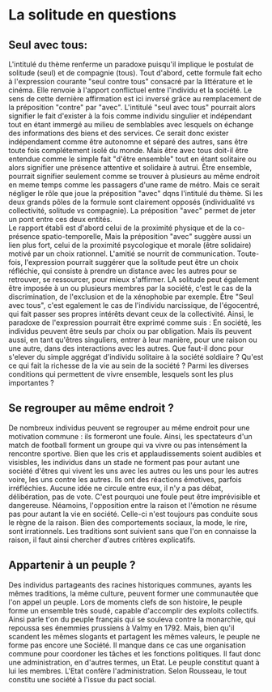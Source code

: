 # La solitude en questions
## Seul avec tous:
L'intitulé du thème renferme un paradoxe puisqu'il implique le postulat de solitude (seul) et de compagnie (tous). Tout d'abord, cette formule fait echo à l'expression courante "seul contre tous" consacré par la littérature et le cinéma. Elle renvoie à l'apport conflictuel entre l'individu et la société. Le sens de cette dernière affirmation est ici inversé grâce au remplacement de la préposition "contre" par "avec". L'intitulé "seul avec tous" pourrait alors signifier le fait d'exister à la fois comme individu singulier et indépendant tout en étant immergé au milieu de semblables avec lesquels on échange des informations des biens et des services. Ce serait donc exister indépendament comme être autonomne et séparé des autres, sans être toute fois complétement isolé du monde. Mais être avec tous doit-il être entendue comme le simple fait "d'être ensemble" tout en étant solitaire ou alors signifier une présence attentive et solidaire à autrui. Être ensemble, pourrait signifier seulement comme se trouver à plusieurs au même endroit en meme temps comme les passagers d'une rame de métro. Mais ce serait négliger le rôle que joue la préposition "avec" dqns l'intitulé du thème. Si les deux grands pôles de la formule sont clairement opposés (individualité vs collectivité, solitude vs compagnie). La préposition "avec" permet de jeter un pont entre ces deux entités.  
Le rapport établi est d'abord celui de la proximité physique et de la co-présence spatio-temporelle, Mais la préposition "avec" suggère aussi un lien plus fort, celui de la proximité psycologique et morale (être solidaire) motivé par un choix rationnel. L'amitié se nourrit de communication. Toute-fois, l'expression pourrait suggérer que la solitude peut être un choix réfléchie, qui consiste à prendre un distance avec les autres pour se retrouver, se ressourcer, pour mieux s'affirmer. LA solitude peut également être imposée à un ou plusieurs membres par la société, c'est le cas de la discrimination, de l'exclusion et de la xénophobie par exemple. Être "Seul avec tous", c'est egalement le cas de l'individu narcissique, de l'égocentré, qui fait passer ses propres intérêts devant ceux de la collectivité. Ainsi, le paradoxe de l'expression pourrait être exprimé comme suis : En société, les individus peuvent être seuls par choix ou par obligation. Mais ils peuvent aussi, en tant qu'êtres singuliers, entrer à leur manière, pour une raison ou une autre, dans des interactions avec les autres. Que faut-il donc pour s'elever du simple aggrégat d'individu solitaire à la société soldiaire ? Qu'est ce qui fait la richesse de la vie au sein de la société ? Parmi les diverses conditions qui permettent de vivre ensemble, lesquels sont les plus importantes ?  

## Se regrouper au même endroit ?
De nombreux individus peuvent se regrouper au même endroit pour une motivation commune : ils formeront une foule. Ainsi, les spectateurs d'un match de football forment un groupe qui va vivre ou pas intensément la rencontre sportive. Bien que les cris et applaudissements soient audibles et visisbles, les individus dans un stade ne forment pas pour autant une société d'êtres qui vivent les uns avec les autres ou les uns pour les autres voire, les uns contre les autres. Ils ont des réactions émotives, parfois irréfléchies. Aucune idée ne circule entre eux, il n'y a pas débat, délibération, pas de vote. C'est pourquoi une foule peut être imprévisible et dangereuse. Néamoins, l'opposition entre la raison et l'émotion ne résume pas pour autant la vie en société. Celle-ci n'est toujours pas conduite sous le règne de la raison. Bien des comportements sociaux, la mode, le rire, sont irrationnels. Les traditions sont suivient sans que l'on en connaisse la raison, il faut ainsi chercher d'autres critères explicatifs.  

## Appartenir à un peuple ?
Des individus partageants des racines historiques communes, ayants les mêmes traditions, la même culture, peuvent former une communautée que l'on appel un peuple. Lors de moments clefs de son histoire, le peuple forme un ensemble très soudé, capable d'accomplir des exploits collectifs. Ainsi parle t'on du peuple français qui se souleva contre la monarchie, qui repoussa ses énemmies prussiens à Valmy en 1792. Mais, bien qu'il scandent les mêmes slogants et partagent les mêmes valeurs, le peuple ne forme pas encore une Société. Il manque dans ce cas une organisation commune pour coordoner les tâches et les fonctions politiques. Il faut donc une administration, en d'autres termes, un Etat. Le peuple constitut quant à lui les membres. L'Etat confère l'administration. Selon Rousseau, le tout constitu une société à l'issue du pact social.
